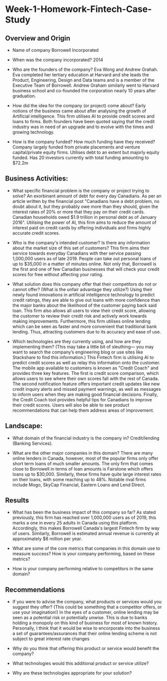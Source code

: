 # Week-1-Homework-Fintech-Case-Study
## Overview and Origin

* Name of company
    Borrowell Incorporated

* When was the company incorporated?
    2014

* Who are the founders of the company?
    Eva Wong and Andrew Grahah.
        Eva completed her tertiary education at Harvard and she leads the Product, Engineering, Design and Data teams and is a member of the Executive Team of Borrowell. 
        Andrew Graham similarly went to Harvard business school and co-founded the corporation nearly 10 years after graduation.

* How did the idea for the company (or project) come about?
    Early notions of the business came about after analysing the growth of Artificial intelligence. This firm utilises AI to provide credit scores and loans to firms. Both founders have been quoted saying that the credit industry
    was in need of an upgrade and to evolve with the times and growing technology.

* How is the company funded? How much funding have they received?
    Company largely funded from private placements and venture capital/private equity firms. Utilises debt to an extent but majorly equity funded. Has 20 investors currently with total funding amounting to $72.2m


## Business Activities:

* What specific financial problem is the company or project trying to solve?
    An exorbinant amount of debt for every day Canadians. As per an article written by the financial post "Canadians have a debt problem, no doubt about it, but they probably owe more than they should, given the interest rates of 20% or more that they pay on their credit cards. Canadian households owed $1.9 trillion in personal debt as of January 2016". Utilising the power of AI, this firm aims to reduce the amount of interest paid on credit cards by offering individuals and firms highly accurate credit scores. 

* Who is the company's intended customer?  Is there any information about the market size of this set of customers?
    This firm aims their service towards everyday Canadians with ther service passing 1,000,000 users as of late 2019. People can take out personal loans of up to $35,000 in a matter of minutes online. Not only that, Borrowell is the first and one of few Canadian businesses that will check your credit scores for free without affecting your rating. 

* What solution does this company offer that their competitors do not or cannot offer? (What is the unfair advantage they utilize?)
    Using their newly found innovations in artificial intelligence technology to predict credit ratings, they are able to give out loans with more confidence than the major banks about the likelihood of the customer paying back said loan. This firm also allows all users to view their credit score, allowing the customer to review their credit risk and actively work towards making improvements. Furthermore, this firm utilises online lending which can be seen as faster and more convenient that traditional bank lending. Thus, attracting customers due to its accuracy and ease of use. 

* Which technologies are they currently using, and how are they implementing them? (This may take a little bit of sleuthing–– you may want to search the company’s engineering blog or use sites like Stackshare to find this information.)
    This Fintech firm is utilising AI to predict credit scores as well as relay this information onto the customer. The mobile app available to customers is known as "Credit Coach" and provides three key features. The first is credit score comparison, which allows users to see where their own scores fall with the rest of Canada. The second notification feature offers important credit updates like new credit inquiry alerts and missed payment warnings, as well as messages to inform users when they are making good financial decisions. Finally, the Credit Coach tool provides helpful tips for Canadians to improve their credit scores. Users will also be able to see product recommendations that can help them address areas of improvement.


## Landscape:

* What domain of the financial industry is the company in?
    Credit/lending (Banking Services).

* What are the other major companies in this domain?
    There are many online lenders in Canada, however, most of the popular firms only offer short term loans of much smaller amounts. The only firm that comes close to Borrowell in terms of loan amounts is Fairstone which offers loans up to $30,000. Similarly, these firms have quite large interest rates on their loans, with some reaching up to 48%. Notable rival firms include Mogo, SkyCap Financial, Eastern Loans and Lend Direct.


## Results

* What has been the business impact of this company so far?
    As stated previously, this firm has reached over 1,000,000 users as of 2019, this marks a one in every 25 adults in Canada using this platform. Accordingly, this makes Borrowell Canada's largest Fintech firm by way of users. Similarly, Borrowell is estimated annual revenue is currently at approximately $8 million per year.  

* What are some of the core metrics that companies in this domain use to measure success? How is your company performing, based on these metrics?

* How is your company performing relative to competitors in the same domain?


## Recommendations

* If you were to advise the company, what products or services would you suggest they offer? (This could be something that a competitor offers, or use your imagination!)
    In the eyes of a customer, online lending may be seen as a potential risk or potentially unwise. This is due to banks holding a monopoly on this kind of business for most of known history. 
    Personally, I think that it would be wise to encorporate into the business a set of guarantees/assurances that their online lending scheme is not subject to great interest rate changes 

* Why do you think that offering this product or service would benefit the company?

* What technologies would this additional product or service utilize?

* Why are these technologies appropriate for your solution?

